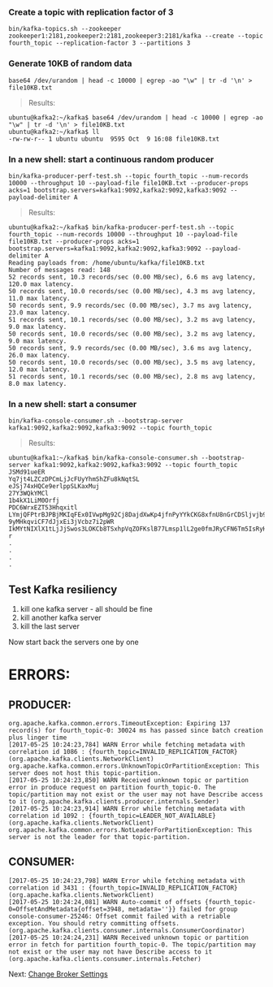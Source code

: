 ### Create a topic with replication factor of 3
`bin/kafka-topics.sh --zookeeper zookeeper1:2181,zookeeper2:2181,zookeeper3:2181/kafka --create --topic fourth_topic --replication-factor 3 --partitions 3`

### Generate 10KB of random data
`base64 /dev/urandom | head -c 10000 | egrep -ao "\w" | tr -d '\n' > file10KB.txt`

> Results:
```
ubuntu@kafka2:~/kafka$ base64 /dev/urandom | head -c 10000 | egrep -ao "\w" | tr -d '\n' > file10KB.txt
ubuntu@kafka2:~/kafka$ ll
-rw-rw-r-- 1 ubuntu ubuntu  9595 Oct  9 16:08 file10KB.txt
```


### In a new shell: start a continuous random producer
`bin/kafka-producer-perf-test.sh --topic fourth_topic --num-records 10000 --throughput 10 --payload-file file10KB.txt --producer-props acks=1 bootstrap.servers=kafka1:9092,kafka2:9092,kafka3:9092 --payload-delimiter A`

> Results:
```
ubuntu@kafka2:~/kafka$ bin/kafka-producer-perf-test.sh --topic fourth_topic --num-records 10000 --throughput 10 --payload-file file10KB.txt --producer-props acks=1 bootstrap.servers=kafka1:9092,kafka2:9092,kafka3:9092 --payload-delimiter A
Reading payloads from: /home/ubuntu/kafka/file10KB.txt
Number of messages read: 148
52 records sent, 10.3 records/sec (0.00 MB/sec), 6.6 ms avg latency, 120.0 max latency.
50 records sent, 10.0 records/sec (0.00 MB/sec), 4.3 ms avg latency, 11.0 max latency.
50 records sent, 9.9 records/sec (0.00 MB/sec), 3.7 ms avg latency, 23.0 max latency.
51 records sent, 10.1 records/sec (0.00 MB/sec), 3.2 ms avg latency, 9.0 max latency.
50 records sent, 10.0 records/sec (0.00 MB/sec), 3.2 ms avg latency, 9.0 max latency.
50 records sent, 9.9 records/sec (0.00 MB/sec), 3.6 ms avg latency, 26.0 max latency.
50 records sent, 10.0 records/sec (0.00 MB/sec), 3.5 ms avg latency, 12.0 max latency.
51 records sent, 10.1 records/sec (0.00 MB/sec), 2.8 ms avg latency, 8.0 max latency.
```

### In a new shell: start a consumer
`bin/kafka-console-consumer.sh --bootstrap-server kafka1:9092,kafka2:9092,kafka3:9092 --topic fourth_topic`

> Results:
```
ubuntu@kafka1:~/kafka$ bin/kafka-console-consumer.sh --bootstrap-server kafka1:9092,kafka2:9092,kafka3:9092 --topic fourth_topic
JSMd91ueER
Yq7jt4LZCzDPCmLjJcFUyYhmShZFu8kNqtSL
eJSj74xHQCe9erlppSLKaxMuj
27Y3WQkYMCl
1b4kX1LiM0Orfj
PDC6WrxEZT53Hhqxitl
LYmjQFPtrBJPBjMKIqFEx0IVwpMg92Cj8DajdXwKp4jfnPyYYkCKG8xfnU8nGrCDSljvjb9IiJ0age
9yMHkqviCF7dJjxEi3jVcbz7i2pWR
IkMYtNIXlX1tLjJjSwos3LOKCb8TSxhpVqZOFKslB77Lmsp1lL2ge0fmJRyCFN6Tm5IsRyHFeT6MRrsUU09ihdW8dVrSsF1OuJKqZer7dyQGR406vQwttKOrdcR
r
.
.
.
.
```

## Test Kafka resiliency
1. kill one kafka server - all should be fine
2. kill another kafka server
3. kill the last server

Now start back the servers one by one


# ERRORS:
## PRODUCER:
```
org.apache.kafka.common.errors.TimeoutException: Expiring 137 record(s) for fourth_topic-0: 30024 ms has passed since batch creation plus linger time
[2017-05-25 10:24:23,784] WARN Error while fetching metadata with correlation id 1086 : {fourth_topic=INVALID_REPLICATION_FACTOR} (org.apache.kafka.clients.NetworkClient)
org.apache.kafka.common.errors.UnknownTopicOrPartitionException: This server does not host this topic-partition.
[2017-05-25 10:24:23,850] WARN Received unknown topic or partition error in produce request on partition fourth_topic-0. The topic/partition may not exist or the user may not have Describe access to it (org.apache.kafka.clients.producer.internals.Sender)
[2017-05-25 10:24:23,914] WARN Error while fetching metadata with correlation id 1092 : {fourth_topic=LEADER_NOT_AVAILABLE} (org.apache.kafka.clients.NetworkClient)
org.apache.kafka.common.errors.NotLeaderForPartitionException: This server is not the leader for that topic-partition.
```

## CONSUMER:
```
[2017-05-25 10:24:23,798] WARN Error while fetching metadata with correlation id 3431 : {fourth_topic=INVALID_REPLICATION_FACTOR} (org.apache.kafka.clients.NetworkClient)
[2017-05-25 10:24:24,081] WARN Auto-commit of offsets {fourth_topic-0=OffsetAndMetadata{offset=3948, metadata=''}} failed for group console-consumer-25246: Offset commit failed with a retriable exception. You should retry committing offsets. (org.apache.kafka.clients.consumer.internals.ConsumerCoordinator)
[2017-05-25 10:24:24,231] WARN Received unknown topic or partition error in fetch for partition fourth_topic-0. The topic/partition may not exist or the user may not have Describe access to it (org.apache.kafka.clients.consumer.internals.Fetcher)
```

Next: [Change Broker Settings](11-change-broker-settings.md)
